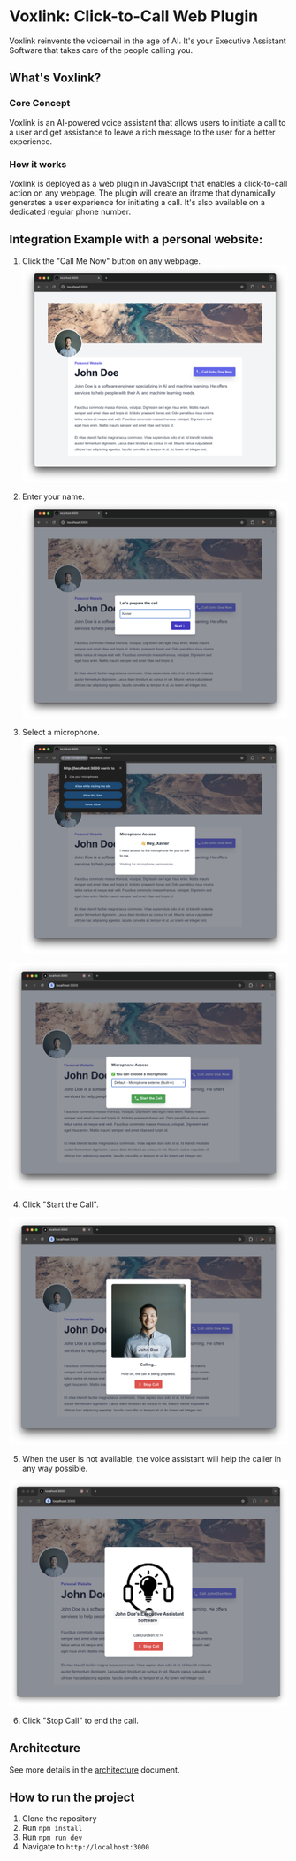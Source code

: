 # Voxlink: Click-to-Call Web Plugin

Voxlink reinvents the voicemail in the age of AI. It's your Executive Assistant Software that takes care of the people calling you.

## What's Voxlink?

### Core Concept
Voxlink is an AI-powered voice assistant that allows users to initiate a call to a user and get assistance to leave a rich message to the user for a better experience.


### How it works
Voxlink is deployed as a web plugin in JavaScript that enables a click-to-call action on any webpage. The plugin will create an iframe that dynamically generates a user experience for initiating a call.
It's also available on a dedicated regular phone number.


## Integration Example with a personal website:

1. Click the "Call Me Now" button on any webpage.
![Click the "Call Me Now" button](docs/img/image.png)

2. Enter your name.
![Enter your name](docs/img/image-1.png)

3. Select a microphone.
![Authorize microphone access](docs/img/image-2.png)

![Select a microphone](docs/img/image-3.png)

4. Click "Start the Call".

![Click "Start the Call"](docs/img/image-4.png)

5. When the user is not available, the voice assistant will help the caller in any way possible.

![Get guided by the voice assistant](docs/img/image-5.png)



6. Click "Stop Call" to end the call.


## Architecture

See more details in the [architecture](./docs/architecture.md) document.

## How to run the project

1. Clone the repository
2. Run `npm install`
3. Run `npm run dev`
4. Navigate to `http://localhost:3000`